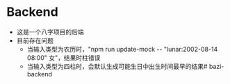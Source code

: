 # Backend
- 这是一个八字项目的后端
- 目前存在问题
    - 当输入类型为农历时，"npm run update-mock -- "lunar:2002-08-14 08:00" 女"，结果时柱错误
    - 当输入类型为四柱时，会默认生成可能生日中出生时间最早的结果# bazi-backend
